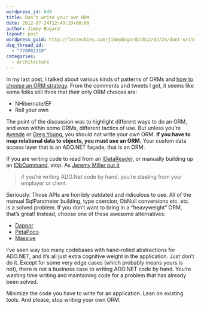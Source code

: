 ```yaml
---
wordpress_id: 649
title: Don’t write your own ORM
date: 2012-07-24T12:49:29+00:00
author: Jimmy Bogard
layout: post
wordpress_guid: http://lostechies.com/jimmybogard/2012/07/24/dont-write-your-own-orm/
dsq_thread_id:
  - "778082118"
categories:
  - Architecture
---
```

In my last post, I talked about various kinds of patterns of ORMs and [how to choose an ORM strategy](https://lostechies.com/jimmybogard/2012/07/20/choosing-an-orm-strategy/). From the comments and tweets I got, it seems like some folks still think that their only ORM choices are:

  * NHibernate/EF
  * Roll your own

The point of the discussion was to highlight different ways to do an ORM, and even within some ORMs, different tactics of use. But unless you’re [Ayende](http://ayende.com/blog) or [Greg Young](http://codebetter.com/gregyoung/), you should not write your own ORM. **If you have to map relational data to objects, you must use an ORM.** Your custom data access layer that is an ADO.NET façade, that is an ORM.

If you are writing code to read from an [IDataReader](http://msdn.microsoft.com/en-us/library/system.data.idatareader.aspx), or manually building up an [IDbCommand](http://msdn.microsoft.com/en-us/library/bt2afddc), stop. As [Jeremy Miller put it](http://codebetter.com/jeremymiller/2008/11/07/how-to-design-your-data-connectivity-strategy/)

> if you’re writing ADO.Net code by hand, you’re stealing from your employer or client.

Seriously. Those APIs are horribly outdated and ridiculous to use. All of the manual SqlParameter building, type coercion, DbNull conversions etc. etc. is a solved problem. If you don’t want to bring in a “heavyweight” ORM, that’s great! Instead, choose one of these awesome alternatives:

  * [Dapper](http://code.google.com/p/dapper-dot-net/)
  * [PetaPoco](http://www.toptensoftware.com/petapoco/)
  * [Massive](https://github.com/robconery/massive/)

I’ve seen way too many codebases with hand-rolled abstractions for ADO.NET, and it’s all just extra cognitive weight in the application. Just don’t do it. Except for some very edge cases (which probably means yours is not), there is not a business case to writing ADO.NET code by hand. You’re wasting time writing and maintaining code for a problem that has already been solved.

Minimize the code you have to write for an application. Lean on existing tools. And please, stop writing your own ORM.